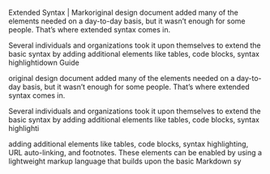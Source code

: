 Extended Syntax | Markoriginal design document added many of the elements needed on a day-to-day basis, but it wasn’t enough for some people. That’s where extended syntax comes in.

Several individuals and organizations took it upon themselves to extend the basic syntax by adding additional elements like tables, code blocks, syntax highlightidown Guide


original design document added many of the elements needed on a day-to-day basis, but it wasn’t enough for some people. That’s where extended syntax comes in.

Several individuals and organizations took it upon themselves to extend the basic syntax by adding additional elements like tables, code blocks, syntax highlighti



adding additional elements like tables, code blocks, syntax highlighting, URL auto-linking, and footnotes. These elements can be enabled by using a lightweight markup language that builds upon the basic Markdown sy